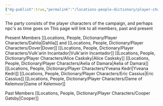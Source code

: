 ```yaml
---
{"dg-publish":true,"permalink":"/locations-people-dictionary/player-characters/party/","tags":["Index"]}
---
```


The party consists of the player characters of the campaign, and perhaps npc's as time goes on
This page will link to all members, past and present

Present Members
[[Locations, People, Dictionary/Player Characters/Dahlia\|Dahlia]] and [[Locations, People, Dictionary/Player Characters/Dover\|Dover]]
[[Locations, People, Dictionary/Player Characters/Vulk'arin Incantador\|Vulk'arin Incantador]]
[[Locations, People, Dictionary/Player Characters/Alice Casksky\|Alice Casksky]]
[[Locations, People, Dictionary/Player Characters/Aelia of Damara\|Aelia of Damara]]
[[Locations, People, Dictionary/Player Characters/Yveana Kedri\|Yveana Kedri]]
[[Locations, People, Dictionary/Player Characters/Eric Cassius\|Eric Cassius]]
[[Locations, People, Dictionary/Player Characters/Dame of Kelemvor\|Dame of Kelemvor]]


Past Members
[[Locations, People, Dictionary/Player Characters/Cooper Gatsby\|Cooper]]